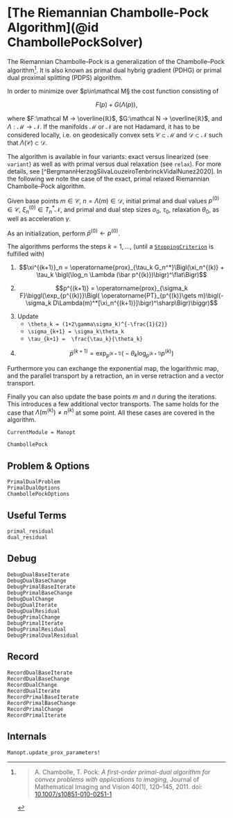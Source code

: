 # [The Riemannian Chambolle-Pock Algorithm](@id ChambollePockSolver)

The Riemannian Chambolle–Pock is a generalization of the Chambolle–Pock algorithm[^ChambollePock2011].
It is also known as primal dual hybrig gradient (PDHG) or primal dual proximal splitting (PDPS) algorithm.

In order to minimize over $p\in\mathcal M§ the cost function consisting of

```math
F(p) + G(\Lambda(p)),
```

where $F:\mathcal M → \overline{ℝ}$, $G:\mathcal N → \overline{ℝ}$, and
$\Lambda:\mathcal M →\mathcal N$.
If the manifolds $\mathcal M$ or $\mathcal N$ are not Hadamard, it has to be considered locally,
i.e. on geodesically convex sets $\mathcal C \subset \mathcal M$ and $\mathcal D \subset\mathcal N$
such that $\Lambda(\mathcal C) \subset \mathcal D$.

The algorithm is available in four variants: exact versus linearized (see `variant`)
as well as with primal versus dual relaxation (see `relax`). For more details, see
[^BergmannHerzogSilvaLouzeiroTenbrinckVidalNunez2020].
In the following we note the case of the exact, primal relaxed Riemannian Chambolle–Pock algorithm.

Given base points $m\in\mathcal C$, $n=\Lambda(m)\in\mathcal D$,
initial primal and dual values $p^{(0)} \in \mathcal C$, $\xi_n^{(0)} \in T_n^*\mathcal N$,
and primal and dual step sizes $\sigma_0$, $\tau_0$, relaxation $\theta_0$,
as well as acceleration $\gamma$.

As an initialization, perform $\bar p^{(0)} \gets p^{(0)}$.

The algorithms performs the steps $k=1,\ldots,$ (until a [`StoppingCriterion`](@ref) is fulfilled with)

1. ```math
   \xi^{(k+1)}_n = \operatorname{prox}_{\tau_k G_n^*}\Bigl(\xi_n^{(k)} + \tau_k \bigl(\log_n \Lambda (\bar p^{(k)})\bigr)^\flat\Bigr)
   ```
2. ```math
   p^{(k+1)} = \operatorname{prox}_{\sigma_k F}\biggl(\exp_{p^{(k)}}\Bigl( \operatorname{PT}_{p^{(k)}\gets m}\bigl(-\sigma_k D\Lambda(m)^*[\xi_n^{(k+1)}]\bigr)^\sharp\Bigr)\biggr)
   ```
3. Update
   * ``\theta_k = (1+2\gamma\sigma_k)^{-\frac{1}{2}}``
   * ``\sigma_{k+1} = \sigma_k\theta_k``
   * ``\tau_{k+1} =  \frac{\tau_k}{\theta_k}``
4. ```math
   \bar p^{(k+1)}  = \exp_{p^{(k+1)}}\bigl(-\theta_k \log_{p^{(k+1)}} p^{(k)}\bigr)
   ```

Furthermore you can exchange the exponential map, the logarithmic map, and the parallel transport
by a retraction, an in verse retraction and a vector transport.

Finally you can also update the base points $m$ and $n$ during the iterations.
This introduces a few additional vector transports. The same holds for the case that
$\Lambda(m^{(k)})\neq n^{(k)}$ at some point. All these cases are covered in the algorithm.

```@meta
CurrentModule = Manopt
```

```@docs
ChambollePock
```

## Problem & Options

```@docs
PrimalDualProblem
PrimalDualOptions
ChambollePockOptions
```

## Useful Terms

```@docs
primal_residual
dual_residual
```

## Debug

```@docs
DebugDualBaseIterate
DebugDualBaseChange
DebugPrimalBaseIterate
DebugPrimalBaseChange
DebugDualChange
DebugDualIterate
DebugDualResidual
DebugPrimalChange
DebugPrimalIterate
DebugPrimalResidual
DebugPrimalDualResidual
```

## Record

```@docs
RecordDualBaseIterate
RecordDualBaseChange
RecordDualChange
RecordDualIterate
RecordPrimalBaseIterate
RecordPrimalBaseChange
RecordPrimalChange
RecordPrimalIterate
```

## Internals

```@docs
Manopt.update_prox_parameters!
```

[^ChambollePock2011]:
    > A. Chambolle, T. Pock:
    > _A first-order primal-dual algorithm for convex problems with applications to imaging_,
    > Journal of Mathematical Imaging and Vision 40(1), 120–145, 2011.
    > doi: [10.1007/s10851-010-0251-1](https://dx.doi.org/10.1007/s10851-010-0251-1)
